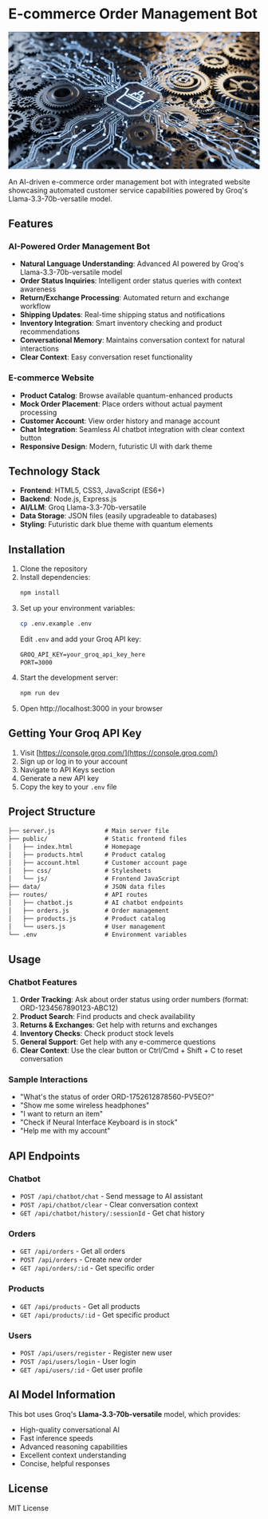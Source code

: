 # E-commerce Order Management Bot

![Automated Order System](assets/AutomatedOrderSystem.png)

An AI-driven e-commerce order management bot with integrated website showcasing automated customer service capabilities powered by Groq's Llama-3.3-70b-versatile model.

## Features

### AI-Powered Order Management Bot
- **Natural Language Understanding**: Advanced AI powered by Groq's Llama-3.3-70b-versatile model
- **Order Status Inquiries**: Intelligent order status queries with context awareness
- **Return/Exchange Processing**: Automated return and exchange workflow
- **Shipping Updates**: Real-time shipping status and notifications
- **Inventory Integration**: Smart inventory checking and product recommendations
- **Conversational Memory**: Maintains conversation context for natural interactions
- **Clear Context**: Easy conversation reset functionality

### E-commerce Website
- **Product Catalog**: Browse available quantum-enhanced products
- **Mock Order Placement**: Place orders without actual payment processing
- **Customer Account**: View order history and manage account
- **Chat Integration**: Seamless AI chatbot integration with clear context button
- **Responsive Design**: Modern, futuristic UI with dark theme

## Technology Stack

- **Frontend**: HTML5, CSS3, JavaScript (ES6+)
- **Backend**: Node.js, Express.js
- **AI/LLM**: Groq Llama-3.3-70b-versatile
- **Data Storage**: JSON files (easily upgradeable to databases)
- **Styling**: Futuristic dark blue theme with quantum elements

## Installation

1. Clone the repository
2. Install dependencies:
   ```bash
   npm install
   ```
3. Set up your environment variables:
   ```bash
   cp .env.example .env
   ```
   Edit `.env` and add your Groq API key:
   ```
   GROQ_API_KEY=your_groq_api_key_here
   PORT=3000
   ```
4. Start the development server:
   ```bash
   npm run dev
   ```
5. Open http://localhost:3000 in your browser

## Getting Your Groq API Key

1. Visit [https://console.groq.com/](https://console.groq.com/)
2. Sign up or log in to your account
3. Navigate to API Keys section
4. Generate a new API key
5. Copy the key to your `.env` file

## Project Structure

```
├── server.js              # Main server file
├── public/                # Static frontend files
│   ├── index.html         # Homepage
│   ├── products.html      # Product catalog
│   ├── account.html       # Customer account page
│   ├── css/               # Stylesheets
│   └── js/                # Frontend JavaScript
├── data/                  # JSON data files
├── routes/                # API routes
│   ├── chatbot.js         # AI chatbot endpoints
│   ├── orders.js          # Order management
│   ├── products.js        # Product catalog
│   └── users.js           # User management
└── .env                   # Environment variables
```

## Usage

### Chatbot Features
1. **Order Tracking**: Ask about order status using order numbers (format: ORD-1234567890123-ABC12)
2. **Product Search**: Find products and check availability
3. **Returns & Exchanges**: Get help with returns and exchanges
4. **Inventory Checks**: Check product stock levels
5. **General Support**: Get help with any e-commerce questions
6. **Clear Context**: Use the clear button or Ctrl/Cmd + Shift + C to reset conversation

### Sample Interactions
- "What's the status of order ORD-1752612878560-PV5EO?"
- "Show me some wireless headphones"
- "I want to return an item"
- "Check if Neural Interface Keyboard is in stock"
- "Help me with my account"

## API Endpoints

### Chatbot
- `POST /api/chatbot/chat` - Send message to AI assistant
- `POST /api/chatbot/clear` - Clear conversation context
- `GET /api/chatbot/history/:sessionId` - Get chat history

### Orders
- `GET /api/orders` - Get all orders
- `POST /api/orders` - Create new order
- `GET /api/orders/:id` - Get specific order

### Products
- `GET /api/products` - Get all products
- `GET /api/products/:id` - Get specific product

### Users
- `POST /api/users/register` - Register new user
- `POST /api/users/login` - User login
- `GET /api/users/:id` - Get user profile

## AI Model Information

This bot uses Groq's **Llama-3.3-70b-versatile** model, which provides:
- High-quality conversational AI
- Fast inference speeds
- Advanced reasoning capabilities
- Excellent context understanding
- Concise, helpful responses

## License

MIT License
